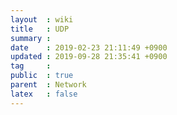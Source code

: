 ```yaml
---
layout  : wiki
title   : UDP
summary : 
date    : 2019-02-23 21:11:49 +0900
updated : 2019-09-28 21:35:41 +0900
tag     : 
public  : true
parent  : Network
latex   : false
---
```


# 
